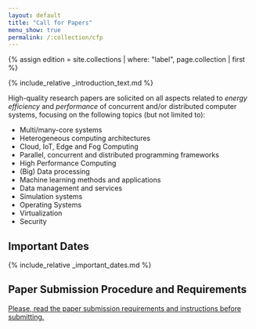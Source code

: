 ```yaml
---
layout: default
title: "Call for Papers"
menu_show: true
permalink: /:collection/cfp
---
```


{% assign edition = site.collections | where: "label", page.collection | first %}

{% include_relative _introduction_text.md %}

High-quality research papers are solicited on all aspects related to *energy efficiency* and *performance* of concurrent and/or distributed computer systems, focusing on the following topics (but not limited to):

-   Multi/many-core systems
-   Heterogeneous computing architectures
-   Cloud, IoT, Edge and Fog Computing
-   Parallel, concurrent and distributed programming frameworks
-   High Performance Computing
-   (Big) Data processing
-   Machine learning methods and applications
-   Data management and services
-   Simulation systems
-   Operating Systems
-   Virtualization
-   Security


## Important Dates

{% include_relative _important_dates.md %}

## Paper Submission Procedure and Requirements


[Please, read the paper submission requirements and instructions before submitting.](authors)
